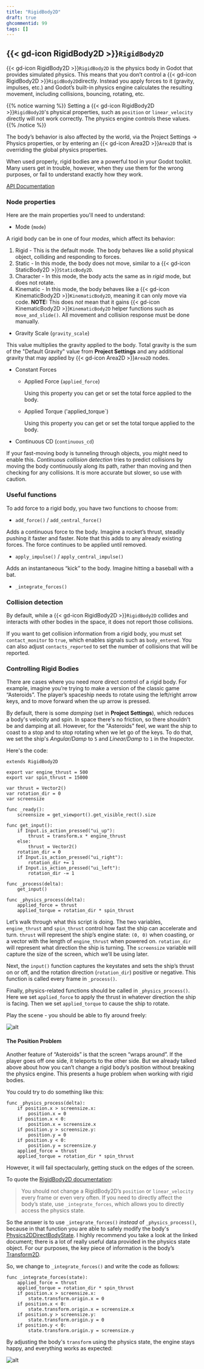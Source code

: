 ```yaml
---
title: "RigidBody2D"
draft: true
ghcommentid: 99
tags: []
---
```


## {{< gd-icon RigidBody2D >}}`RigidBody2D`

{{< gd-icon RigidBody2D >}}`RigidBody2D` is the physics body in Godot that provides simulated physics. This means that you don’t control a {{< gd-icon RigidBody2D >}}`RigidBody2D`directly. Instead you apply forces to it (gravity, impulses, etc.) and Godot’s built-in physics engine calculates the resulting movement, including collisions, bouncing, rotating, etc.

{{% notice warning %}}
Setting a {{< gd-icon RigidBody2D >}}`RigidBody2D`'s physical properties, such as `position` or `linear_velocity` directly will not work correctly. The physics engine controls these values.
{{% /notice %}}

The body’s behavior is also affected by the world, via the Project Settings -> Physics properties, or by entering an {{< gd-icon Area2D >}}`Area2D` that is overriding the global physics properties.

When used properly, rigid bodies are a powerful tool in your Godot toolkit. Many users get in trouble, however, when they use them for the wrong purposes, or fail to understand exactly how they work.

[API Documentation](https://docs.godotengine.org/en/stable/classes/class_rigidbody2d.html)

### Node properties

Here are the main properties you'll need to understand:

* Mode (`mode`)

A rigid body can be in one of four *modes*, which affect its behavior:

1. Rigid - This is the default mode. The body behaves like a solid physical object, colliding and responding to forces.
1. Static - In this mode, the body does not move, similar to a {{< gd-icon StaticBody2D >}}`StaticBody2D`.
1. Character - In this mode, the body acts the same as in *rigid* mode, but does not rotate.
1. Kinematic - In this mode, the body behaves like a {{< gd-icon KinematicBody2D >}}`KinematicBody2D`, meaning it can only move via code. **NOTE:** This does *not* mean that it gains {{< gd-icon KinematicBody2D >}}`KinematicBody2D` helper functions such as `move_and_slide()`. All movement and collision response must be done manually.

* Gravity Scale (`gravity_scale`)

This value multiplies the gravity applied to the body. Total gravity is the sum of the "Default Gravity" value from **Project Settings** and any additional gravity that may applied by {{< gd-icon Area2D >}}`Area2D` nodes.

* Constant Forces
  * Applied Force (`applied_force`)

    Using this property you can get or set the total force applied to the body.

  * Applied Torque ('applied_torque`)

    Using this property you can get or set the total torque applied to the body.

* Continuous CD (`continuous_cd`)

If your fast-moving body is tunneling through objects, you might need to enable this. *Continuous collision detection* tries to predict collisions by moving the body continuously along its path, rather than moving and then checking for any collisions. It is more accurate but slower, so use with caution.

### Useful functions

To add force to a rigid body, you have two functions to choose from:

* `add_force()` / `add_central_force()`

Adds a continuous force to the body. Imagine a rocket’s thrust, steadily pushing it faster and faster. Note that this adds to any already existing forces. The force continues to be applied until removed.

* `apply_impulse()` / `apply_central_impulse()`

Adds an instantaneous “kick” to the body. Imagine hitting a baseball with a bat.

* `_integrate_forces()`


### Collision detection

By default, while a {{< gd-icon RigidBody2D >}}`RigidBody2D` collides and interacts with other bodies in the space, it does not report those collisions.

If you want to get collision information from a rigid body, you must set `contact_monitor` to `true`, which enables signals such as `body_entered`. You can also adjust `contacts_reported` to set the number of collisions that will be reported.

### Controlling Rigid Bodies

There are cases where you need more direct control of a rigid body. For example, imagine you’re trying to make a version of the classic game “Asteroids”. The player’s spaceship needs to rotate using the left/right arrow keys, and to move forward when the up arrow is pressed.

By default, there is some *damping* (set in **Project Settings**), which reduces a body's velocity and spin. In space there's no friction, so there shouldn't be and damping at all. However, for the "Asteroids" feel, we want the ship to coast to a stop and to stop rotating when we let go of the keys. To do that, we set the ship's *Angular/Damp* to `5` and *Linear/Damp* to `1` in the Inspector.

Here's the code:

```gdscript
extends RigidBody2D

export var engine_thrust = 500
export var spin_thrust = 15000

var thrust = Vector2()
var rotation_dir = 0
var screensize

func _ready():
    screensize = get_viewport().get_visible_rect().size

func get_input():
    if Input.is_action_pressed("ui_up"):
        thrust = transform.x * engine_thrust
    else:
        thrust = Vector2()
    rotation_dir = 0
    if Input.is_action_pressed("ui_right"):
        rotation_dir += 1
    if Input.is_action_pressed("ui_left"):
        rotation_dir -= 1

func _process(delta):
    get_input()

func _physics_process(delta):
    applied_force = thrust
    applied_torque = rotation_dir * spin_thrust
```

Let’s walk through what this script is doing. The two variables, `engine_thrust` and `spin_thrust` control how fast the ship can accelerate and turn. `thrust` will represent the ship’s engine state: `(0, 0)` when coasting, or a vector with the length of `engine_thrust` when powered on. `rotation_dir` will represent what direction the ship is turning. The `screensize` variable will capture the size of the screen, which we’ll be using later.

Next, the `input()` function captures the keystates and sets the ship’s thrust on or off, and the rotation direction (`rotation_dir`) positive or negative. This function is called every frame in `_process()`.

Finally, physics-related functions should be called in `_physics_process()`. Here we set `applied_force` to apply the thrust in whatever direction the ship is facing. Then we set `applied_torque` to cause the ship to rotate.

Play the scene - you should be able to fly around freely:

![alt](/godot_recipes/3.x/img/rigidbody_ship1.gif)

#### The Position Problem

Another feature of “Asteroids” is that the screen “wraps around”. If the player goes off one side, it teleports to the other side. But we already talked above about how you can’t change a rigid body’s position without breaking the physics engine. This presents a huge problem when working with rigid bodies.

You could try to do something like this:

```gdscript
func _physics_process(delta):
    if position.x > screensize.x:
        position.x = 0
    if position.x < 0:
        position.x = screensize.x
    if position.y > screensize.y:
        position.y = 0
    if position.y < 0:
        position.y = screensize.y
    applied_force = thrust
    applied_torque = rotation_dir * spin_thrust
```

However, it will fail spectacularly, getting stuck on the edges of the screen.

To quote the [RigidBody2D documentation](https://docs.godotengine.org/en/stable/classes/class_rigidbody2d.html):

> You should not change a RigidBody2D’s `position` or `linear_velocity` every frame or even very often. If you need to directly affect the body’s state, use `_integrate_forces`, which allows you to directly access the physics state.

So the answer is to use `_integrate_forces()` *instead* of `_physics_process()`, because in that function you are able to safely modify the body's [Physics2DDirectBodyState](http://docs.godotengine.org/en/stable/classes/class_physics2ddirectbodystate.html). I highly recommend you take a look at the linked document; there is a lot of really useful data provided in the physics state object. For our purposes, the key piece of information is the body’s [Transform2D](http://docs.godotengine.org/en/stable/classes/class_transform2d.html).

So, we change to `_integrate_forces()` and write the code as follows:

```gdscript
func _integrate_forces(state):
    applied_force = thrust
    applied_torque = rotation_dir * spin_thrust
    if position.x > screensize.x:
        state.transform.origin.x = 0
    if position.x < 0:
        state.transform.origin.x = screensize.x
    if position.y > screensize.y:
        state.transform.origin.y = 0
    if position.y < 0:
        state.transform.origin.y = screensize.y
```

By adjusting the body's `transform` using the physics state, the engine stays happy, and everything works as expected:

![alt](/godot_recipes/3.x/img/rigidbody_ship2.gif)

<!-- #### Like video?

{{< youtube  >}} -->